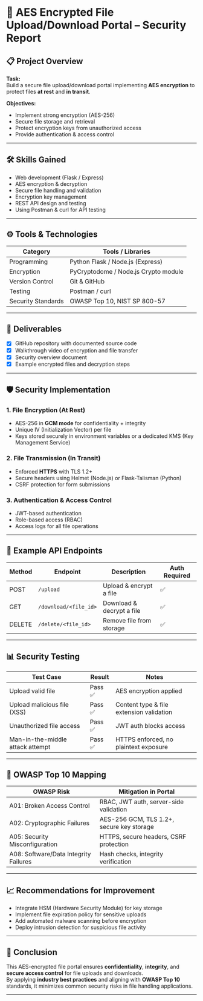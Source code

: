 # 🔐 AES Encrypted File Upload/Download Portal – Security Report

## 📋 Project Overview
**Task:**  
Build a secure file upload/download portal implementing **AES encryption** to protect files **at rest** and **in transit**.

**Objectives:**
- Implement strong encryption (AES-256)
- Secure file storage and retrieval
- Protect encryption keys from unauthorized access
- Provide authentication & access control

---

## 🛠 Skills Gained
- Web development (Flask / Express)
- AES encryption & decryption
- Secure file handling and validation
- Encryption key management
- REST API design and testing
- Using Postman & curl for API testing

---

## ⚙️ Tools & Technologies
| Category            | Tools / Libraries                               |
|---------------------|------------------------------------------------|
| Programming         | Python Flask / Node.js (Express)               |
| Encryption          | PyCryptodome / Node.js Crypto module            |
| Version Control     | Git & GitHub                                    |
| Testing             | Postman / curl                                  |
| Security Standards  | OWASP Top 10, NIST SP 800-57                     |

---

## 📂 Deliverables
- [x] GitHub repository with documented source code
- [x] Walkthrough video of encryption and file transfer
- [x] Security overview document
- [x] Example encrypted files and decryption steps

---

## 🛡 Security Implementation
### 1. **File Encryption (At Rest)**
- AES-256 in **GCM mode** for confidentiality + integrity
- Unique IV (Initialization Vector) per file
- Keys stored securely in environment variables or a dedicated KMS (Key Management Service)

### 2. **File Transmission (In Transit)**
- Enforced **HTTPS** with TLS 1.2+
- Secure headers using Helmet (Node.js) or Flask-Talisman (Python)
- CSRF protection for form submissions

### 3. **Authentication & Access Control**
- JWT-based authentication
- Role-based access (RBAC)
- Access logs for all file operations

---

## 🧪 Example API Endpoints
| Method | Endpoint               | Description                       | Auth Required |
|--------|------------------------|-----------------------------------|--------------|
| POST   | `/upload`              | Upload & encrypt a file           | ✅           |
| GET    | `/download/<file_id>`  | Download & decrypt a file         | ✅           |
| DELETE | `/delete/<file_id>`    | Remove file from storage          | ✅           |

---

## 📊 Security Testing
| Test Case                          | Result  | Notes                                     |
|------------------------------------|---------|-------------------------------------------|
| Upload valid file                  | Pass ✅ | AES encryption applied                    |
| Upload malicious file (XSS)        | Pass ✅ | Content type & file extension validation  |
| Unauthorized file access           | Pass ✅ | JWT auth blocks access                    |
| Man-in-the-middle attack attempt   | Pass ✅ | HTTPS enforced, no plaintext exposure     |

---

## 📌 OWASP Top 10 Mapping
| OWASP Risk              | Mitigation in Portal                                      |
|-------------------------|-----------------------------------------------------------|
| A01: Broken Access Control | RBAC, JWT auth, server-side validation                  |
| A02: Cryptographic Failures | AES-256 GCM, TLS 1.2+, secure key storage               |
| A05: Security Misconfiguration | HTTPS, secure headers, CSRF protection             |
| A08: Software/Data Integrity Failures | Hash checks, integrity verification          |

---

## 📈 Recommendations for Improvement
- Integrate HSM (Hardware Security Module) for key storage
- Implement file expiration policy for sensitive uploads
- Add automated malware scanning before encryption
- Deploy intrusion detection for suspicious file activity

---

## 📝 Conclusion
This AES-encrypted file portal ensures **confidentiality**, **integrity**, and **secure access control** for file uploads and downloads.  
By applying **industry best practices** and aligning with **OWASP Top 10** standards, it minimizes common security risks in file handling applications.

---
